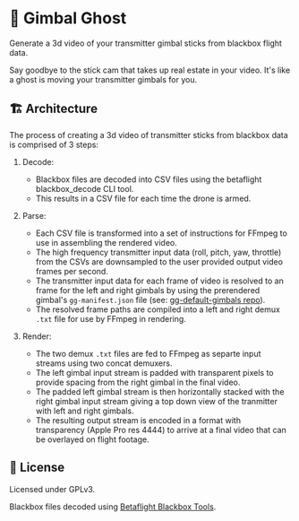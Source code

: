 # 👻 Gimbal Ghost
Generate a 3d video of your transmitter gimbal sticks from blackbox flight data.

Say goodbye to the stick cam that takes up real estate in your video. It's like a ghost is moving your transmitter gimbals for you.

## 🏗️ Architecture
The process of creating a 3d video of transmitter sticks from blackbox data is comprised of 3 steps:

1. Decode:
    * Blackbox files are decoded into CSV files using the betaflight blackbox_decode CLI tool.
    * This results in a CSV file for each time the drone is armed.

1. Parse:
    * Each CSV file is transformed into a set of instructions for FFmpeg to use in assembling the rendered video.
    * The high frequency transmitter input data (roll, pitch, yaw, throttle) from the CSVs are downsampled to the user provided output video frames per second.
    * The transmitter input data for each frame of video is resolved to an frame for the left and right gimbals by using the prerendered gimbal's `gg-manifest.json` file (see: [gg-default-gimbals repo](https://github.com/gimbal-ghost/gg-default-gimbals)).
    * The resolved frame paths are compiled into a left and right demux `.txt` file for use by FFmpeg in rendering.

1. Render:
    * The two demux `.txt` files are fed to FFmpeg as separte input streams using two concat demuxers.
    * The left gimbal input stream is padded with transparent pixels to provide spacing from the right gimbal in the final video.
    * The padded left gimbal stream is then horizontally stacked with the right gimbal input stream giving a top down view of the tranmitter with left and right gimbals.
    * The resulting output stream is encoded in a format with transparency (Apple Pro res 4444) to arrive at a final video that can be overlayed on flight footage.

## 📝 License
Licensed under GPLv3.

Blackbox files decoded using [Betaflight Blackbox Tools](https://github.com/betaflight/blackbox-tools).
